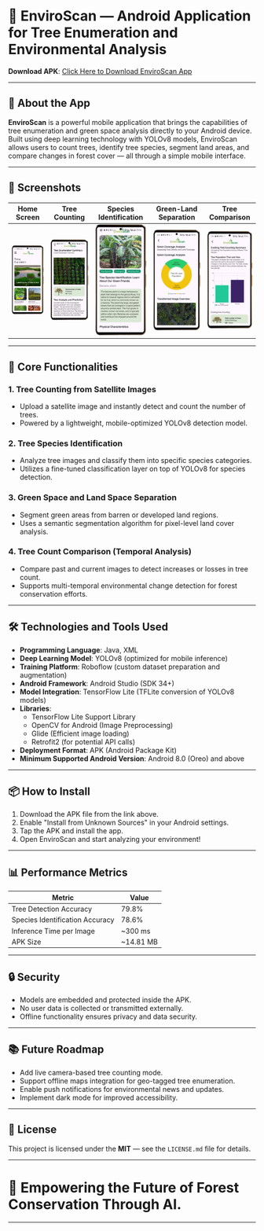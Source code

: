# 📱 EnviroScan — Android Application for Tree Enumeration and Environmental Analysis

**Download APK**: [Click Here to Download EnviroScan App](https://yukesh3111-enviroscan.hf.space/)

---

## 📖 About the App

**EnviroScan** is a powerful mobile application that brings the capabilities of tree enumeration and green space analysis directly to your Android device.  
Built using deep learning technology with YOLOv8 models, EnviroScan allows users to count trees, identify tree species, segment land areas, and compare changes in forest cover — all through a simple mobile interface.

---
## 📸 Screenshots

| Home Screen | Tree Counting | Species Identification | Green-Land Separation | Tree Comparison | 
|:-----------:|:--------------:|:-----------------------:|:----------------------:|:---------------:|
| <img src="Screenshots/IMG-20241216-WA0009-portrait.png" width="120"/> | <img src="Screenshots/IMG-20241216-WA0019-portrait.png" width="120"/> | <img src="Screenshots/IMG-20241216-WA0023-portrait.png" width="120"/> | <img src="Screenshots/IMG-20241216-WA0020-portrait.png" width="120"/> | <img src="Screenshots/IMG-20241216-WA0026-portrait.png" width="120"/> |


---

## 🚀 Core Functionalities

### 1. **Tree Counting from Satellite Images**
- Upload a satellite image and instantly detect and count the number of trees.
- Powered by a lightweight, mobile-optimized YOLOv8 detection model.

### 2. **Tree Species Identification**
- Analyze tree images and classify them into specific species categories.
- Utilizes a fine-tuned classification layer on top of YOLOv8 for species detection.

### 3. **Green Space and Land Space Separation**
- Segment green areas from barren or developed land regions.
- Uses a semantic segmentation algorithm for pixel-level land cover analysis.

### 4. **Tree Count Comparison (Temporal Analysis)**
- Compare past and current images to detect increases or losses in tree count.
- Supports multi-temporal environmental change detection for forest conservation efforts.

---

## 🛠️ Technologies and Tools Used

- **Programming Language**: Java, XML
- **Deep Learning Model**: YOLOv8 (optimized for mobile inference)
- **Training Platform**: Roboflow (custom dataset preparation and augmentation)
- **Android Framework**: Android Studio (SDK 34+)
- **Model Integration**: TensorFlow Lite (TFLite conversion of YOLOv8 models)
- **Libraries**:
  - TensorFlow Lite Support Library
  - OpenCV for Android (Image Preprocessing)
  - Glide (Efficient image loading)
  - Retrofit2 (for potential API calls)
- **Deployment Format**: APK (Android Package Kit)
- **Minimum Supported Android Version**: Android 8.0 (Oreo) and above

---

## 📦 How to Install

1. Download the APK file from the link above.
2. Enable "Install from Unknown Sources" in your Android settings.
3. Tap the APK and install the app.
4. Open EnviroScan and start analyzing your environment!

---

## 📊 Performance Metrics

| Metric                         | Value               |
|---------------------------------|---------------------|
| Tree Detection Accuracy        | 79.8%               |
| Species Identification Accuracy| 78.6%               |
| Inference Time per Image        | ~300 ms             |
| APK Size                        | ~14.81 MB              |

---

## 🔒 Security

- Models are embedded and protected inside the APK.
- No user data is collected or transmitted externally.
- Offline functionality ensures privacy and data security.

---

## 📚 Future Roadmap

- Add live camera-based tree counting mode.
- Support offline maps integration for geo-tagged tree enumeration.
- Enable push notifications for environmental news and updates.
- Implement dark mode for improved accessibility.

---

## 📜 License

This project is licensed under the **MIT** — see the `LICENSE.md` file for details.

---

# 🌿 Empowering the Future of Forest Conservation Through AI.

---
